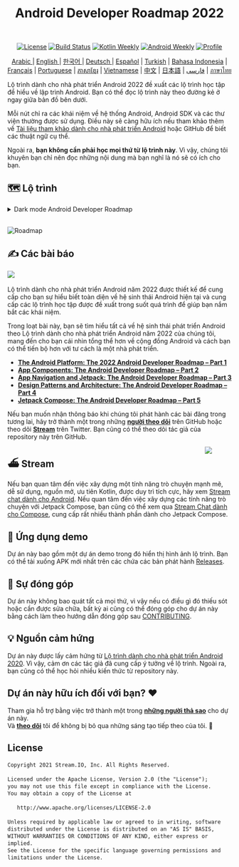 <h1 align="center">Android Developer Roadmap 2022</h1></br>

<p align="center">
  <a href="https://opensource.org/licenses/Apache-2.0"><img alt="License" src="https://img.shields.io/badge/License-Apache%202.0-blue.svg"/></a>
  <a href="https://github.com/skydoves/android-developer-roadmap/actions/workflows/build.yml"><img alt="Build Status" src="https://github.com/skydoves/android-developer-roadmap/actions/workflows/build.yml/badge.svg"/></a>
  <a href="https://mailchi.mp/kotlinweekly/kotlin-weekly-279"><img alt="Kotlin Weekly" src="https://skydoves.github.io/badges/kotlin-weekly2.svg"/></a>
  <a href="https://androidweekly.net/issues/issue-495"><img alt="Android Weekly" src="https://skydoves.github.io/badges/android-weekly.svg"/></a>
  <a href="https://github.com/skydoves"><img alt="Profile" src="https://skydoves.github.io/badges/skydoves.svg"/></a>
</p>
<p align="center">
<a href="/README_AR.md" target="_blank"> Arabic </a> | <a href="/README.md" target="_blank"> English </a> | <a href="/README_KR.md" target="_blank"> 한국어 </a> | <a href="/README_DE.md" target="_blank"> Deutsch </a>| <a href="/README_ES.md" target="_blank"> Español</a> | <a href="/README_TR.md" target="_blank"> Turkish</a> | <a href="/README_ID.md" target="_blank"> Bahasa Indonesia</a> | <a href="/README_FR.md" target="_blank"> Français</a> | <a href="/README_PT.md" target="_blank"> Portuguese</a> | <a href="/README_KHM.md" target="_blank">ភាសាខ្មែរ</a> | <a href="/README_VI.md" target="_blank">Vietnamese</a> | <a href="/README_CN.md" target="_blank">中文</a> | <a href="/README_JP.md" target="_blank">日本語</a> | <a href="/README_FA.md" target="_blank">فارسی</a> | <a href="/README_TH.md" target="_blank">ภาษาไทย</a>
</p>


Lộ trình dành cho nhà phát triển Android 2022 đề xuất các lộ trình học tập để hiểu về lập trình Android. Bạn có thể đọc lộ trình này theo đường kẻ ở ngay giữa bản đồ bên dưới.

Mỗi nút chỉ ra các khái niệm về hệ thống Android, Android SDK và các thư viện thường được sử dụng. Điều này sẽ càng hữu ích nếu tham khảo thêm về [Tài liệu tham khảo dành cho nhà phát triển Android](https://developer.android.com/reference) hoặc GitHub để biết các thuật ngữ cụ thể. <br>

Ngoài ra, **bạn không cần phải học mọi thứ từ lộ trình này**. Vì vậy, chúng tôi khuyên bạn chỉ nên đọc những nội dung mà bạn nghĩ là nó sẽ có ích cho bạn.

## 🗺 Lộ trình

<details>
  <summary>Dark mode Android Developer Roadmap</summary>

![Roadmap](images/android_developer_roadmap_dark.png)

</details>

<br>

![Roadmap](/images/android_developer_roadmap.png)

## ✍️ Các bài báo

<a href="https://getstream.io/blog/android-developer-roadmap/"><img src="images/article.png" /></a><br>

Lộ trình dành cho nhà phát triển Android năm 2022 được thiết kế để cung cấp cho bạn sự hiểu biết toàn diện về hệ sinh thái Android hiện tại và cung cấp các lộ trình học tập được đề xuất trong suốt quá trình để giúp bạn nắm bắt các khái niệm.<br>

Trong loạt bài này, bạn sẽ tìm hiểu tất cả về hệ sinh thái phát triển Android theo Lộ trình dành cho nhà phát triển Android năm 2022 của chúng tôi, mang đến cho bạn cái nhìn tổng thể hơn về cộng đồng Android và cách bạn có thể tiến bộ hơn với tư cách là một nhà phát triển.

- **[The Android Platform: The 2022 Android Developer Roadmap – Part 1](https://getstream.io/blog/android-developer-roadmap/)**
- **[App Components: The Android Developer Roadmap – Part 2](https://getstream.io/blog/android-developer-roadmap-part-2/)**
- **[App Navigation and Jetpack: The Android Developer Roadmap – Part 3](https://getstream.io/blog/android-developer-roadmap-part-3/)**
- **[Design Patterns and Architecture: The Android Developer Roadmap – Part 4](https://getstream.io/blog/design-patterns-and-architecture-the-android-developer-roadmap-part-4/)**
- **[Jetpack Compose: The Android Developer Roadmap – Part 5](https://getstream.io/blog/android-developer-roadmap-part-5/)**

Nếu bạn muốn nhận thông báo khi chúng tôi phát hành các bài đăng trong tương lai, hãy trở thành một trong những **[người theo dõi](https://github.com/skydoves/android-developer-roadmap/watchers)** trên GitHub hoặc theo dõi **[Stream](https://twitter.com/getstream_io)** trên Twitter. Bạn cũng có thể theo dõi tác giả của repository này trên GitHub.

<a href="https://getstream.io/tutorials/android-chat?utm_source=Github&utm_medium=Github_Repo_Content_Ad&utm_content=Developer&utm_campaign=2022AndroidDeveloperRoadmap&utm_term=DevRelOss">
<img src="https://user-images.githubusercontent.com/24237865/138428440-b92e5fb7-89f8-41aa-96b1-71a5486c5849.png" align="right" width="12%"/>
</a>

## ⛴ Stream

Nếu bạn quan tâm đến việc xây dựng một tính năng trò chuyện mạnh mẽ, dễ sử dụng, nguồn mở, ưu tiên Kotlin, được duy trì tích cực, hãy xem [Stream chat dành cho Android](https://getstream.io/tutorials/android-chat). Nếu quan tâm đến việc xây dựng các tính năng trò chuyện với Jetpack Compose, bạn cũng có thể xem qua [Stream Chat dành cho Compose](https://getstream.io/chat/compose/tutorial/), cung cấp rất nhiều thành phần dành cho Jetpack Compose.

## 📱 Ứng dụng demo

Dự án này bao gồm một dự án demo trong đó hiển thị hình ảnh lộ trình. Bạn có thể tải xuống APK mới nhất trên các chứa các bản phát hành [Releases](https://github.com/skydoves/android-developer-roadmap/releases).

## 🤝 Sự đóng góp

Dự án này không bao quát tất cả mọi thứ, vì vậy nếu có điều gì đó thiếu sót hoặc cần được sửa chữa, bất kỳ ai cũng có thể đóng góp cho dự án này bằng cách làm theo hướng dẫn đóng góp sau [CONTRIBUTING](CONTRIBUTING.md).

## 💡 Nguồn cảm hứng

Dự án này được lấy cảm hứng từ [Lộ trình dành cho nhà phát triển Android 2020](https://github.com/mobile-roadmap/android-developer-roadmap). Vì vậy, cảm ơn các tác giả đã cung cấp ý tưởng về lộ trình. Ngoài ra, bạn cũng có thể học hỏi nhiều kiến thức từ repository này.

## Dự án này hữu ích đối với bạn? :heart:

Tham gia hỗ trợ bằng việc trở thành một trong __[những người thả sao](https://github.com/skydoves/android-developer-roadmap/stargazers)__ cho dự án này.<br>
Và __[theo dõi](https://github.com/skydoves)__ tôi để không bị bỏ qua những sáng tạo tiếp theo của tôi. 🤩

## License
```
Copyright 2021 Stream.IO, Inc. All Rights Reserved.

Licensed under the Apache License, Version 2.0 (the "License");
you may not use this file except in compliance with the License.
You may obtain a copy of the License at

   http://www.apache.org/licenses/LICENSE-2.0

Unless required by applicable law or agreed to in writing, software
distributed under the License is distributed on an "AS IS" BASIS,
WITHOUT WARRANTIES OR CONDITIONS OF ANY KIND, either express or implied.
See the License for the specific language governing permissions and
limitations under the License.
```
